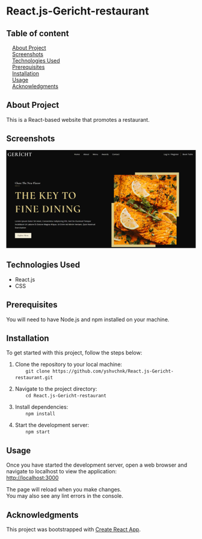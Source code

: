 # React.js-Gericht-restaurant

## Table of content

&nbsp;&nbsp;&nbsp; [About Project](#about-project)\
&nbsp;&nbsp;&nbsp; [Screenshots](#screenshots)\
&nbsp;&nbsp;&nbsp; [Technologies Used](#technologies-used)\
&nbsp;&nbsp;&nbsp; [Prerequisites](#prerequisites)\
&nbsp;&nbsp;&nbsp; [Installation](#installation)\
&nbsp;&nbsp;&nbsp; [Usage](#usage)\
&nbsp;&nbsp;&nbsp; [Acknowledgments](#acknowledgments)

## About Project

This is a React-based website that promotes a restaurant.

## Screenshots

![gericht](./screenshots/screenshot_gericht.png)

## Technologies Used

-   React.js
-   CSS

## Prerequisites

You will need to have Node.js and npm installed on your machine.

## Installation

To get started with this project, follow the steps below:

1. Clone the repository to your local machine:\
   &nbsp;&nbsp;&nbsp;&nbsp;&nbsp;&nbsp; `git clone https://github.com/yshvchnk/React.js-Gericht-restaurant.git`

2. Navigate to the project directory:\
   &nbsp;&nbsp;&nbsp;&nbsp;&nbsp;&nbsp; `cd React.js-Gericht-restaurant`

3. Install dependencies:\
   &nbsp;&nbsp;&nbsp;&nbsp;&nbsp;&nbsp; `npm install`

4. Start the development server:\
   &nbsp;&nbsp;&nbsp;&nbsp;&nbsp;&nbsp; `npm start`

## Usage

Once you have started the development server, open a web browser and navigate to localhost to view the application:\
[http://localhost:3000](http://localhost:3000)

The page will reload when you make changes.\
You may also see any lint errors in the console.

## Acknowledgments

This project was bootstrapped with [Create React App](https://github.com/facebook/create-react-app).
